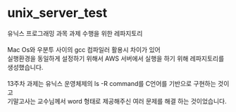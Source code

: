 # unix_server_test
유닉스 프로그래밍 과목 과제 수행을 위한 레파지토리
<br>
</br>
Mac Os와 우분투 사이의 gcc 컴파일러 활용시 차이가 있어   
실행환경을 동일하게 설정하기 위해서 AWS 서버에서 실행을 하기 위해 레파지토리를 생성했습니다.
<br>
</br>
13주차 과제는 유닉스 운영체제의 ls -R command를 C언어를 기반으로 구현하는 것이고   
기말고사는 교수님께서 word 형태로 제공해주신 여러 문제를 해결 하는 것이었습니다.
<br>
</br>

